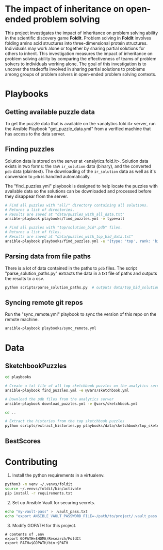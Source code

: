 # The impact of inheritance on open-ended problem solving

This project investigates the impact of inheritance on problem solving ability in the scientific discovery game **FoldIt**. Problem solving in **FoldIt** involves folding amino acid structures into three-dimensional protein structures. Individuals may work alone or together by sharing partial solutions for others to inherit. This investigation measures the impact of inheritance on problem solving ability by comparing the effectiveness of teams of problem solvers to individuals working alone. The goal of this investigation is to uncover the tradeoffs involved in sharing partial solutions to problems among groups of problem solvers in open-ended problem solving contexts.

# Playbooks

## Getting available puzzle data

To get the puzzle data that is available on the <analytics.fold.it> server, run the Ansible Playbook "get_puzzle_data.yml" from a verified machine that has access to the data server.

## Finding puzzles

Solution data is stored on the server at <analytics.fold.it>. Solution data
exists in two forms: the raw `ir_solution` data (binary), and the converted
`pdb` data (plaintext). The downloading of the `ir_solution` data as well as
it's conversion to `pdb` is handled automatically.

The "find_puzzles.yml" playbook is designed to help locate the puzzles
with available data so the solutions can be downloaded and processed
before they disappear from the server.

```bash
# Find all puzzles with "all/" directory containing all solutions.
# Returns a list of directories.
# Results are saved at "data/puzzles_with_all_data.txt"
ansible-playbook playbooks/find_puzzles.yml -e type=all

# Find all puzzles with "top/solution_bid*.pdb" files.
# Returns a list of files.
# Results are saved at "data/puzzles_with_top_bid_data.txt"
ansible-playbook playbooks/find_puzzles.yml -e "{type: 'top', rank: 'bid'}"
```

## Parsing data from file paths

There is a lot of data contained in the paths to `pdb` files. The script
"parse_solution_paths.py" extracts the data in a txt file of paths
and outputs the results to a csv.

```bash
python scripts/parse_solution_paths.py  # outputs data/top_bid_solutions.csv
```

## Syncing remote git repos

Run the "sync_remote.yml" playbook to sync the version of this repo on the remote machine.

```bash
ansible-playbook playbooks/sync_remote.yml
```

# Data

## SketchbookPuzzles

```bash
cd playbooks

# Create a txt file of all top sketchbook puzzles on the analytics server
ansible-playbook find_puzzles.yml -e @vars/sketchbook.yml

# Download the pdb files from the analytics server
ansible-playbook download_puzzles.yml -e @vars/sketchbook.yml

cd ..

# Extract the histories from the top sketchbook puzzles
python scripts/extract_histories.py playbooks/data/sketchbook/top_sketchbook_solution_pdb_files.txt playbooks/data/top_solutions/puzzle_2003996 scripts/data/sketchbook_top.csv
```

## BestScores

# Contributing

1. Install the python requirements in a virtualenv.

```bash
python3 -m venv ~/.venvs/foldit
source ~/.venvs/foldit/bin/activate
pip install -r requirements.txt
```

2. Set up Ansible Vault for securing secrets.

```bash
echo "my-vault-pass" > .vault_pass.txt
echo "export ANSIBLE_VAULT_PASSWORD_FILE=~/path/to/project/.vault_pass.txt" >> .env
```

3. Modify GOPATH for this project.

```
# contents of .env
export GOPATH=$HOME/Research/FoldIt
export PATH=$GOPATH/bin:$PATH
```
